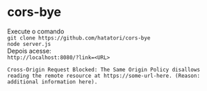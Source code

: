 # cors-bye
Execute o comando <br>
`git clone https://github.com/hatatori/cors-bye`<br>
`node server.js`<br>
Depois acesse:<br>
`http://localhost:8080/?link=<URL>`
```
Cross-Origin Request Blocked: The Same Origin Policy disallows
reading the remote resource at https://some-url-here. (Reason:
additional information here).
```
